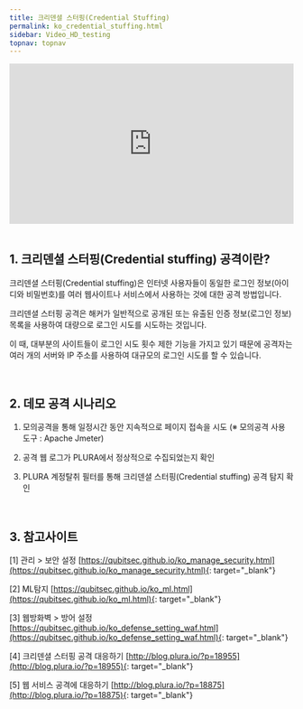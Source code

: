 ```yaml
---
title: 크리덴셜 스터핑(Credential Stuffing)
permalink: ko_credential_stuffing.html
sidebar: Video_HD_testing
topnav: topnav
---
```


<style>.embed-container { position: relative; padding-bottom: 56.25%; height: 0; overflow: hidden; max-width: 100%; } .embed-container iframe, .embed-container object, .embed-container embed { position: absolute; top: 0; left: 0; width: 100%; height: 100%; }</style><div class='embed-container'><iframe src='https://www.youtube.com/embed/_LA7p-IeOOY' frameborder='0' allowfullscreen></iframe></div>

<br />

## 1. 크리덴셜 스터핑(Credential stuffing) 공격이란?

크리덴셜 스터핑(Credential stuffing)은 인터넷 사용자들이 동일한 로그인 정보(아이디와 비밀번호)를 여러 웹사이트나 서비스에서 사용하는 것에 대한 공격 방법입니다. 

크리덴셜 스터핑 공격은 해커가 일반적으로 공개된 또는 유출된 인증 정보(로그인 정보) 목록을 사용하여 대량으로 로그인 시도를 시도하는 것입니다. 

이 때, 대부분의 사이트들이 로그인 시도 횟수 제한 기능을 가지고 있기 때문에 공격자는 여러 개의 서버와 IP 주소를 사용하여 대규모의 로그인 시도를 할 수 있습니다.

<br />

## 2. 데모 공격 시나리오

  1) 모의공격을 통해 일정시간 동안 지속적으로 페이지 접속을 시도 (※ 모의공격 사용 도구 : Apache Jmeter)

  2) 공격 웹 로그가 PLURA에서 정상적으로 수집되었는지 확인
  
  3) PLURA 계정탈취 필터를 통해 크리덴셜 스터핑(Credential stuffing) 공격 탐지 확인

<br />

## 3. 참고사이트

  [1] 관리 > 보안 설정 [https://qubitsec.github.io/ko_manage_security.html](https://qubitsec.github.io/ko_manage_security.html){: target="_blank"}

  [2] ML탐지 [https://qubitsec.github.io/ko_ml.html](https://qubitsec.github.io/ko_ml.html){: target="_blank"}

  [3] 웹방화벽 > 방어 설정 [https://qubitsec.github.io/ko_defense_setting_waf.html](https://qubitsec.github.io/ko_defense_setting_waf.html){: target="_blank"}

  [4] 크리덴셜 스터핑 공격 대응하기 [http://blog.plura.io/?p=18955](http://blog.plura.io/?p=18955){: target="_blank"}

  [5] 웹 서비스 공격에 대응하기 [http://blog.plura.io/?p=18875](http://blog.plura.io/?p=18875){: target="_blank"}


